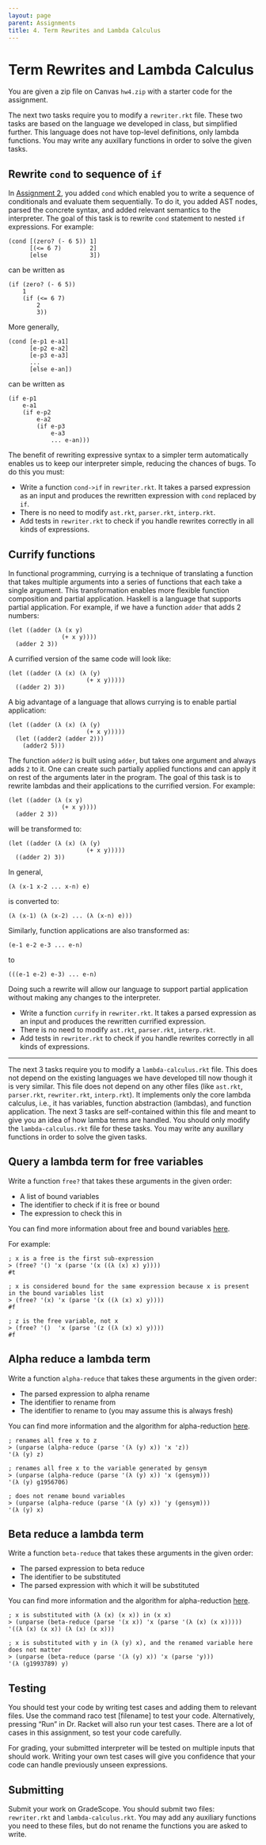 ```yaml
---
layout: page
parent: Assignments
title: 4. Term Rewrites and Lambda Calculus
---
```


# Term Rewrites and Lambda Calculus

You are given a zip file on Canvas `hw4.zip` with a starter code for the assignment.

The next two tasks require you to modify a `rewriter.rkt` file. These two tasks are based on the language we developed in class, but simplified further. This language does not have top-level definitions, only lambda functions. You may write any auxillary functions in order to solve the given tasks.

## Rewrite `cond` to sequence of `if`

In [Assignment 2]({{site.baseurl}}/assignments/2-moreprim-cond/), you added `cond` which enabled you to write a sequence of conditionals and evaluate them sequentially. To do it, you added AST nodes, parsed the concrete syntax, and added relevant semantics to the interpreter. The goal of this task is to rewrite `cond` statement to nested `if` expressions. For example:

```racket
(cond [(zero? (- 6 5)) 1]
      [(<= 6 7)        2]
      [else            3])
```

can be written as

```racket
(if (zero? (- 6 5))
    1
    (if (<= 6 7)
        2
        3))
```

More generally,

```racket
(cond [e-p1 e-a1]
      [e-p2 e-a2]
      [e-p3 e-a3]
      ...
      [else e-an])
```

can be written as

```racket
(if e-p1
    e-a1
    (if e-p2
        e-a2
        (if e-p3
            e-a3
            ... e-an)))
```

The benefit of rewriting expressive syntax to a simpler term automatically enables us to keep our interpreter simple, reducing the chances of bugs. To do this you must:

* Write a function `cond->if` in `rewriter.rkt`. It takes a parsed expression as an input and produces the rewritten expression with `cond` replaced by `if`.
* There is no need to modify `ast.rkt`, `parser.rkt`, `interp.rkt`.
* Add tests in `rewriter.rkt` to check if you handle rewrites correctly in all kinds of expressions.

## Currify functions

In functional programming, currying is a technique of translating a function that takes multiple arguments into a series of functions that each take a single argument. This transformation enables more flexible function composition and partial application. Haskell is a language that supports partial application. For example, if we have a function `adder` that adds 2 numbers:

```racket
(let ((adder (λ (x y)
               (+ x y))))
  (adder 2 3))
```

A currified version of the same code will look like:

```racket
(let ((adder (λ (x) (λ (y)
                      (+ x y)))))
  ((adder 2) 3))
```

A big advantage of a language that allows currying is to enable partial application:

```racket
(let ((adder (λ (x) (λ (y)
                      (+ x y)))))
  (let ((adder2 (adder 2)))
    (adder2 5)))
```

The function `adder2` is built using `adder`, but takes one argument and always adds `2` to it. One can create such partially applied functions and can apply it on rest of the arguments later in the program. The goal of this task is to rewrite lambdas and their applications to the currified version. For example:

```racket
(let ((adder (λ (x y)
               (+ x y))))
  (adder 2 3))
```

will be transformed to:

```racket
(let ((adder (λ (x) (λ (y)
                      (+ x y)))))
  ((adder 2) 3))
```

In general,

```racket
(λ (x-1 x-2 ... x-n) e)
```

is converted to:

```racket
(λ (x-1) (λ (x-2) ... (λ (x-n) e)))
```

Similarly, function applications are also transformed as:

```racket
(e-1 e-2 e-3 ... e-n)
```

to 

```racket
(((e-1 e-2) e-3) ... e-n)
```

Doing such a rewrite will allow our language to support partial application without making any changes to the interpreter.

* Write a function `currify` in `rewriter.rkt`. It takes a parsed expression as an input and produces the rewritten currified expression.
* There is no need to modify `ast.rkt`, `parser.rkt`, `interp.rkt`.
* Add tests in `rewriter.rkt` to check if you handle rewrites correctly in all kinds of expressions.

---

The next 3 tasks require you to modify a `lambda-calculus.rkt` file. This does not depend on the existing languages we have developed till now though it is very similar. This file does not depend on any other files (like `ast.rkt`, `parser.rkt`, `rewriter.rkt`, `interp.rkt`). It implements only the core lambda calculus, i.e., it has variables, function abstraction (lambdas), and function application. The next 3 tasks are self-contained within this file and meant to give you an idea of how lamba terms are handled. You should only modify the `lambda-calculus.rkt` file for these tasks. You may write any auxillary functions in order to solve the given tasks.

## Query a lambda term for free variables

Write a function `free?` that takes these arguments in the given order:

* A list of bound variables
* The identifier to check if it is free or bound
* The expression to check this in

You can find more information about free and bound variables [here]({{site.baseurl}}/notes/11-lambda-calculus/#free-and-bound-variables).

For example:

```racket
; x is a free is the first sub-expression
> (free? '() 'x (parse '(x ((λ (x) x) y))))
#t

; x is considered bound for the same expression because x is present in the bound variables list
> (free? '(x) 'x (parse '(x ((λ (x) x) y))))
#f

; z is the free variable, not x
> (free? '()  'x (parse '(z ((λ (x) x) y))))
#f
```

## Alpha reduce a lambda term

Write a function `alpha-reduce` that takes these arguments in the given order:

* The parsed expression to alpha rename
* The identifier to rename from
* The identifier to rename to (you may assume this is always fresh)

You can find more information and the algorithm for alpha-reduction [here]({{site.baseurl}}/notes/11-lambda-calculus/#alpha-reductions).

```racket
; renames all free x to z
> (unparse (alpha-reduce (parse '(λ (y) x)) 'x 'z))
'(λ (y) z)

; renames all free x to the variable generated by gensym
> (unparse (alpha-reduce (parse '(λ (y) x)) 'x (gensym)))
'(λ (y) g1956706)

; does not rename bound variables
> (unparse (alpha-reduce (parse '(λ (y) x)) 'y (gensym)))
'(λ (y) x)
```

## Beta reduce a lambda term

Write a function `beta-reduce` that takes these arguments in the given order:

* The parsed expression to beta reduce
* The identifier to be substituted
* The parsed expression with which it will be substituted

You can find more information and the algorithm for alpha-reduction [here]({{site.baseurl}}/notes/11-lambda-calculus/#beta-reductions).

```racket
; x is substituted with (λ (x) (x x)) in (x x)
> (unparse (beta-reduce (parse '(x x)) 'x (parse '(λ (x) (x x)))))
'((λ (x) (x x)) (λ (x) (x x)))

; x is substituted with y in (λ (y) x), and the renamed variable here does not matter
> (unparse (beta-reduce (parse '(λ (y) x)) 'x (parse 'y)))
'(λ (g1993789) y)
```

## Testing

You should test your code by writing test cases and adding them to relevant files. Use the command raco test [filename] to test your code. Alternatively, pressing “Run” in Dr. Racket will also run your test cases. There are a lot of cases in this assignment, so test your code carefully.

For grading, your submitted interpreter will be tested on multiple inputs that should work. Writing your own test cases will give you confidence that your code can handle previously unseen expressions.

## Submitting

Submit your work on GradeScope. You should submit two files: `rewriter.rkt` and `lambda-calculus.rkt`. You may add any auxiliary functions you need to these files, but do not rename the functions you are asked to write.

